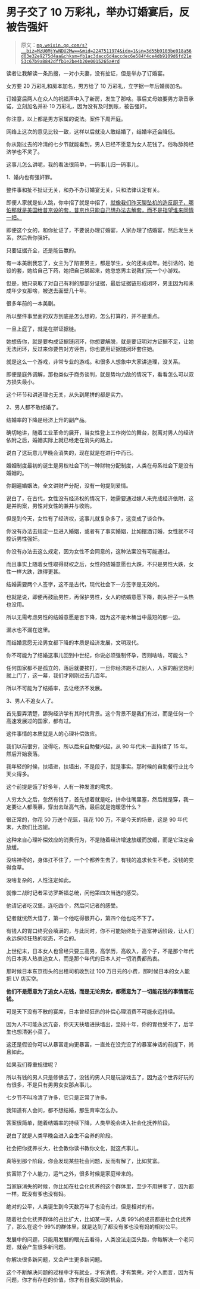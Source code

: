 # 男子交了 10 万彩礼，举办订婚宴后，反被告强奸

> 原文：[`mp.weixin.qq.com/s?__biz=MzU0MjYwNDU2Mw==&mid=2247511974&idx=1&sn=3d55b9103be018a56d03e32e9275d4aa&chksm=fb1ac3dacc6d4accdec6e584f4ce4db9109d6fd21e53c67b9a8842dffb1e2be4b20e0015265a#rd`](http://mp.weixin.qq.com/s?__biz=MzU0MjYwNDU2Mw==&mid=2247511974&idx=1&sn=3d55b9103be018a56d03e32e9275d4aa&chksm=fb1ac3dacc6d4accdec6e584f4ce4db9109d6fd21e53c67b9a8842dffb1e2be4b20e0015265a#rd)

读者让我解读一条热搜，一对小夫妻，没有扯证，但是举办了订婚宴。

女方要 20 万彩礼和房本加名，男方给了 10 万彩礼，立字据一年后婚房加名。

订婚宴后两人在众人的祝福声中入了新房，发生了那啥。事后丈母娘要男方录音承诺，立刻加名并补 10 万彩礼，因为没有及时到账，被告强奸。

你注意，以上都是男方家属的说法。案件下周开庭。

网络上这次的意见比较一致，这样以后就没人敢结婚了，结婚率还会降低。

你从刚过去的冷清的七夕节就能看到，男人已经不愿意为女人花钱了。俗称舔狗经济学也不灵了。

这事儿怎么讲呢，我的看法很简单，一码事儿归一码事儿。

1、婚内也有强奸罪。

整件事和扯不扯证无关，和办不办订婚宴无关，只和法律认定有关。

即便人家就是仙人跳，你中招了就是中招了，[就像我们昨天聊坠机的造反厨子，哪怕那就是美国给普京设的套，普京也只能自己想办法去解套，而不是指望谁来同情一把。](http://mp.weixin.qq.com/s?__biz=MzU3NDc5Nzc0NQ==&mid=2247525411&idx=1&sn=a0346bc56c49f55d2de2cd03bcd5f29d&chksm=fd2ec6fdca594feb3f7f0ff303140346bc4a5f2224b8a513bd01aa7bb702963a3c871a50d5f7&scene=21#wechat_redirect)

即便这个女的，和你扯证了，不要说办理订婚宴，人家办理了结婚宴，然后发生关系，然后告你强奸。

只要证据齐全，还是能告赢的。

有一本美剧我忘了，女主为了陷害男主，都是学生，女的还未成年。她引诱的，她设的套，她给自己下药，她把自己绑起来，她忽悠男主说我们玩一个小游戏。

但是，她只录取了对自己有利的那部分证据，最后证据链形成闭环，男主因为和未成年少女那啥，被送去面壁几十年。

很多年前的一本美剧。

所以整件事里面的双方到底是怎么想的，怎么打算的，并不是重点。

一旦上庭了，就是在拼证据链。

她想告你，就是要构成证据链闭环，你想要解脱，就是要证明对方证据不足，让她无法闭环，反过来你要告对方诬告，你也要用证据链闭环套住她。

就是这么一个游戏，非常专业的游戏。和很多人想象中大家讲道理，没关系。

即便是庭外调解，那也类似于商务谈判，就是势均力敌的情况下，看看怎么可以双方损失最小。

这个环节和讲道理也无关，从头到尾拼的都是实力。

2、男人都不敢结婚了。

结婚率的下降是经济上升的副产品。

确切地讲，随着工业革命的展开，当女性登上工作岗位的舞台，脱离对男人的经济依附之后，婚姻实际上就已经走在消失的路上。

说白了这玩意儿早晚会消失的，现在就是在进行中而已。

婚姻制度最初的诞生是男权社会下的一种财物分配制度，人类在母系社会下是没有婚姻的。

你翻遍婚姻法，全文讲财产分配，没有一句提到爱情。

说白了，在古代，女性没有经济权的情况下，她需要通过嫁人来完成经济依附，这是并购案，男性对女性的兼并与收购。

但是到今天，女性有了经济权，这事儿就复杂多了，这变成了谈合作。

你没有办法去规定一旦进入婚姻，或者有了事实婚姻，比如摆酒订婚，女性就不可控诉男性强奸。 

你没有办法去这么规定，因为女性不会同意的，这种法案没有可能通过。

而且事实上随着女性取得财权之后，女性的结婚意愿也大跌，不只是男性大跌，女性一样大跌，跌得更甚。 

结婚需要两个人签字，这不是古代，现代社会下一方签字是无效的。 

也就是说，即便再鼓励男性，再保护男性，女人的结婚意愿下降，剃头担子一头热也没用。 

所以无需考虑男性的结婚意愿是否下降，因为这不是木桶当中最短的那一边。 

漏水也不漏在这里。 

而结婚意愿无论男女都下降的本质是经济发展，文明现代。 

你不可能为了结婚这事儿回到中世纪，你说必须强制怀孕，否则啥啥，可能么？

任何国家都不是孤立的，落后就要挨打，一旦你经济跑不过别人，人家的船坚炮利就上门了，这一幕，我们才刚刚过去几百年。 

所以不可能为了结婚率，去让经济不发展。 

3、男人不追女人了。

首先要弄清楚，舔狗经济学有其时代背景。这个背景不是我们有过，而是任何一个高速发展过的国家，都有过。

这件事情的本质就是人的心理补偿效应。

我们以前很穷，没得吃，所以后来自助餐兴起，从 90 年代末一直持续了 15 年。然后开始衰落。

我年轻的时候，扶墙进，扶墙出，不是段子，就是事实。那时候的自助餐行业比今天火得多。

这个前提是饿了好多年，人有一种发泄的需求。

人穷太久之后，忽然有钱了，首先想着就是吃，拼命往嘴里塞，然后就是穿，我一定要让人都羡慕，穿出去趾高气扬，最后就是饱暖思什么？

很正常的，你花 50 万送个花篮，我花 100 万，不是今天的场景，这是 90 年代末，大款们比泡妞。

这种来自心理补偿效应的消费行为，不是随着经济增速放缓而放缓，而是它注定会放缓。

没啥神奇的，身体扛不住了，一个个都养生去了，有钱的追求长生不老，没钱的变得食草。

没啥复杂的，人性注定如此。

就像二战时记者采访罗斯福总统，问他第四次当选的感受。

他请记者吃汉堡，连吃四个，然后问记者的感受。

记者就恍然大悟了，第一个他吃得很开心，第四个他也吃不下了。

有钱人的胃口终究会填满的，与此同时，你不可能始终处于造富神话阶段，让人们永远保持狂热的状态，不会的。

上世纪末，日本女人也曾经只要三高男，高学历，高收入，高个子，不是那个年代的日本男人热衷追女人，而是那个年代的日本人对一切消费都热衷。

那时候日本东京街头的出租司机收到过 100 万日元的小费，那时候日本的女人能把 LV 店买空。

**他们不是愿意为了追女人花钱，而是无论男女，都愿意为了一切能花钱的事情而花钱。** 

可是天下没有不散的宴席，日本曾经狂热的补偿心理消费不可能永远持续。

因为人不可能永远亢奋，你天天扶墙进扶墙出，坚持十年，你的胃也受不了，后半生也想清粥小菜了。

这还是假设你可以从暴富走向更暴富，一直处在没完没了的暴富神话的前提下，尚且如此。

如果我们尊重规律呢？

所以有钱的男人只是修佛去了，没钱的男人只是玩游戏去了，因为这个世界好玩的有很多，不是只有男男女女那点事儿。

七夕节不叫冷清了许多，它只是正常了许多。 

我知道有人会问，都不想结婚，那生育率怎么办。

答案很简单，随着结婚率的持续下降，人类早晚会进入社会化抚养阶段。

说白了就是人类早晚会进入会生不会养的阶段。

社会把你抚养长大，社会教你读书教你文化，就这点事儿。

真等到那个阶段，你会发现某些社会问题，反而有解了，比如贫富。 

贫富除了个人能力，运气之外，很多时候是家庭带来的。 

当家庭消失的时候，你比如在社会化抚养的这个群体里，至少不用拼爹了，因为都一样。既没有爹也没有妈。 

绝对的公平，人类诞生到今天数万年了也没有过，但是相对的有。 

随着社会化抚养群体的占比扩大，比如某一天，人类 99%的成员都是社会化抚养了，那么在这个 99%的群体里，就是达到了都没有爹也没有妈的相对公平。 

发展中的问题，只能用发展的眼光去看待，人类没法走回头路，你每解决一个老问题，就会产生很多新问题。 

你解决很多新问题，又会产生更多新问题。

这个不断解决问题的过程中才有就业，才有消费，才有繁荣，对个人而言，因为有问题，你才有存在的价值，你才有自我实现的机会。